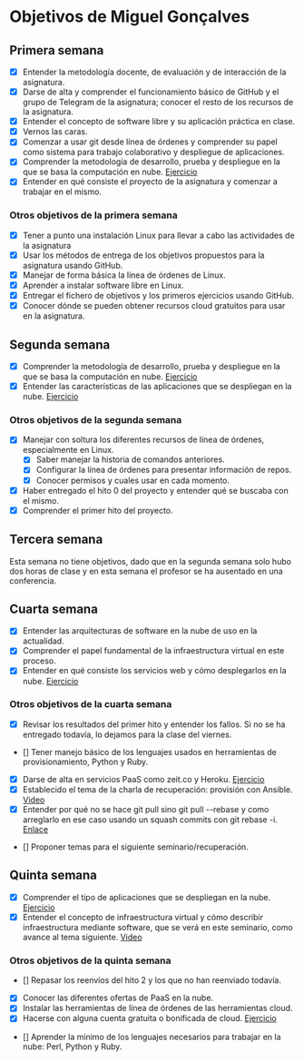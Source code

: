 # Objetivos de Miguel Gonçalves

## Primera semana

- [x] Entender la metodología docente, de evaluación y de interacción de la asignatura.
- [x] Darse de alta y comprender el funcionamiento básico de GitHub y el grupo de Telegram de la asignatura; conocer el resto de los recursos de la asignatura.
- [x] Entender el concepto de software libre y su aplicación práctica en clase.
- [x] Vernos las caras.
- [x] Comenzar a usar git desde línea de órdenes y comprender su papel como sistema para trabajo colaborativo y despliegue de aplicaciones.
- [x] Comprender la metodología de desarrollo, prueba y despliegue en la que se basa la computación en nube. [Ejercicio](https://github.com/migueldgoncalves/CC_ejercicios/blob/master/Arquitecturas%20software%20para%20la%20nube.md#ejercicio-1)
- [x] Entender en qué consiste el proyecto de la asignatura y comenzar a trabajar en el mismo.

### Otros objetivos de la primera semana

- [x] Tener a punto una instalación Linux para llevar a cabo las actividades de la asignatura
- [x] Usar los métodos de entrega de los objetivos propuestos para la asignatura usando GitHub.
- [x] Manejar de forma básica la línea de órdenes de Linux.
- [x] Aprender a instalar software libre en Linux.
- [x] Entregar el fichero de objetivos y los primeros ejercicios usando GitHub.
- [x] Conocer dónde se pueden obtener recursos cloud gratuitos para usar en la asignatura.

## Segunda semana

- [x] Comprender la metodología de desarrollo, prueba y despliegue en la que se basa la computación en nube. [Ejercicio](https://github.com/migueldgoncalves/CC_ejercicios/blob/master/Arquitecturas%20software%20para%20la%20nube.md#ejercicio-1)
- [x] Entender las características de las aplicaciones que se despliegan en la nube. [Ejercicio](https://github.com/migueldgoncalves/CC_ejercicios/blob/master/Arquitecturas%20software%20para%20la%20nube.md#ejercicio-2)

### Otros objetivos de la segunda semana

- [x] Manejar con soltura los diferentes recursos de línea de órdenes, especialmente en Linux.
	- [x] Saber manejar la historia de comandos anteriores.
	- [x] Configurar la línea de órdenes para presentar información de repos.
	- [x] Conocer permisos y cuales usar en cada momento.
- [x] Haber entregado el hito 0 del proyecto y entender qué se buscaba con el mismo.
- [x] Comprender el primer hito del proyecto.

## Tercera semana

Esta semana no tiene objetivos, dado que en la segunda semana solo hubo dos horas de clase y en esta semana el profesor se ha ausentado en una conferencia.

## Cuarta semana

- [x] Entender las arquitecturas de software en la nube de uso en la actualidad.
- [x] Comprender el papel fundamental de la infraestructura virtual en este proceso.
- [x] Entender en qué consiste los servicios web y cómo desplegarlos en la nube. [Ejercicio](https://github.com/migueldgoncalves/CC_ejercicios/tree/master/PaaS/Ejercicio_5)

### Otros objetivos de la cuarta semana

- [x] Revisar los resultados del primer hito y entender los fallos. Si no se ha entregado todavía, lo dejamos para la clase del viernes.
- [] Tener manejo básico de los lenguajes usados en herramientas de provisionamiento, Python y Ruby.
- [x] Darse de alta en servicios PaaS como zeit.co y Heroku. [Ejercicio](https://github.com/migueldgoncalves/CC_ejercicios/blob/master/PaaS/Ejercicio_1.png)
- [x] Establecido el tema de la charla de recuperación: provisión con Ansible. [Video](http://youtu.be/gFd9aj78_SM)
- [x] Entender por qué no se hace git pull sino git pull --rebase y como arreglarlo en ese caso usando un squash commits con git rebase -i. [Enlace](https://git-scm.com/book/en/v2/Git-Branching-Rebasing)
- [] Proponer temas para el siguiente seminario/recuperación.

## Quinta semana

- [x] Comprender el tipo de aplicaciones que se despliegan en la nube. [Ejercicio](https://github.com/migueldgoncalves/CC_ejercicios/tree/master/PaaS/Ejercicio_5)
- [x] Entender el concepto de infraestructura virtual y cómo describir infraestructura mediante software, que se verá en este seminario, como avance al tema siguiente. [Video](http://youtu.be/gFd9aj78_SM)

### Otros objetivos de la quinta semana

- [] Repasar los reenvíos del hito 2 y los que no han reenviado todavía.
- [x] Conocer las diferentes ofertas de PaaS en la nube.
- [x] Instalar las herramientas de línea de órdenes de las herramientas cloud.
- [x] Hacerse con alguna cuenta gratuita o bonificada de cloud. [Ejercicio](https://github.com/migueldgoncalves/CC_ejercicios/blob/master/PaaS/Ejercicio_1.png)
- [] Aprender la mínimo de los lenguajes necesarios para trabajar en la nube: Perl, Python y Ruby.
